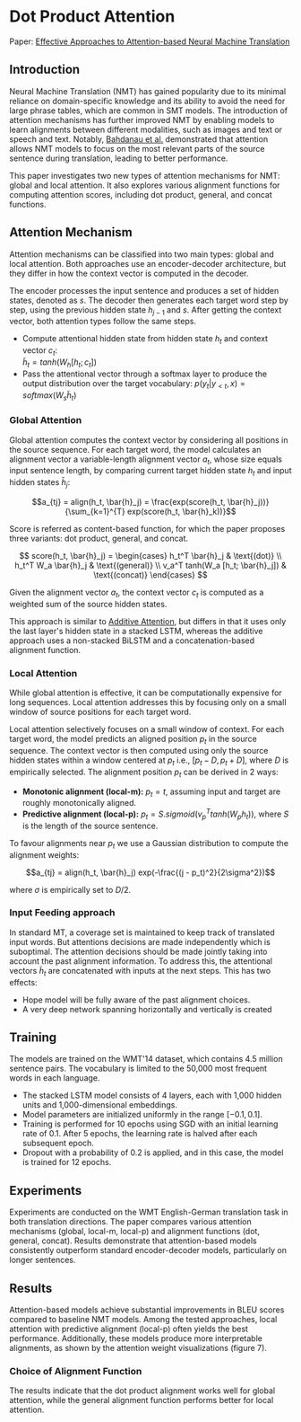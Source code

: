 # Dot Product Attention

Paper: [Effective Approaches to Attention-based Neural Machine Translation](https://arxiv.org/abs/1508.04025)

## Introduction

Neural Machine Translation (NMT) has gained popularity due to its minimal reliance on domain-specific knowledge and its ability to avoid the need for large phrase tables, which are common in SMT models. The introduction of attention mechanisms has further improved NMT by enabling models to learn alignments between different modalities, such as images and text or speech and text. Notably, [Bahdanau et al.](additive_attention.md) demonstrated that attention allows NMT models to focus on the most relevant parts of the source sentence during translation, leading to better performance.

This paper investigates two new types of attention mechanisms for NMT: global and local attention. It also explores various alignment functions for computing attention scores, including dot product, general, and concat functions.

## Attention Mechanism

Attention mechanisms can be classified into two main types: global and local attention. Both approaches use an encoder-decoder architecture, but they differ in how the context vector is computed in the decoder.

The encoder processes the input sentence and produces a set of hidden states, denoted as $s$. The decoder then generates each target word step by step, using the previous hidden state $h_{j-1}$ and $s$. 
After getting the context vector, both attention types follow the same steps. 

- Compute attentional hidden state from hidden state $h_t$ and context vector $c_t$:  
    $\tilde{h}_t = tanh(W_h [h_t;c_t])$
- Pass the attentional vector through a softmax layer to produce the output distribution over the target vocabulary: $p(y_t | y_{<t}, x) = softmax(W_s \tilde{h}_t)$


### Global Attention

Global attention computes the context vector by considering all positions in the source sequence. For each target word, the model calculates an alignment vector a variable-length alignment vector $a_t$, whose size equals input sentence length, by comparing current target hidden state $h_t$ and input hidden states $\bar{h}_j$:

$$a_{tj} = align(h_t, \bar{h}_j) = \frac{exp(score(h_t, \bar{h}_j))}{\sum_{k=1}^{T} exp(score(h_t, \bar{h}_k))}$$

Score is referred as content-based function, for which the paper proposes three variants: dot product, general, and concat.

$$ score(h_t, \bar{h}_j) = 
\begin{cases}
h_t^T \bar{h}_j & \text{(dot)} \\
h_t^T W_a \bar{h}_j & \text{(general)} \\
v_a^T tanh(W_a [h_t; \bar{h}_j]) & \text{(concat)}
\end{cases} $$


Given the alignment vector $a_t$, the context vector $c_t$ is computed as a weighted sum of the source hidden states.

This approach is similar to [Additive Attention](additive_attention.md), but differs in that it uses only the last layer's hidden state in a stacked LSTM, whereas the additive approach uses a non-stacked BiLSTM and a concatenation-based alignment function.

### Local Attention

While global attention is effective, it can be computationally expensive for long sequences. Local attention addresses this by focusing only on a small window of source positions for each target word.

Local attention selectively focuses on a small window of context. For each target word, the model predicts an aligned position $p_t$ in the source sequence. The context vector is then computed using only the source hidden states within a window centered at $p_t$ i.e., $[p_t - D, p_t + D]$, where $D$ is empirically selected. The alignment position $p_t$ can be derived in 2 ways:

- **Monotonic alignment (local-m):** $p_t = t$, assuming input and target are roughly monotonically aligned.
- **Predictive alignment (local-p):** $p_t = S. sigmoid(v_p^T tanh(W_p h_t))$, where $S$ is the length of the source sentence.

To favour alignments near $p_t$ we use a Gaussian distribution to compute the alignment weights:

$$a_{tj} = align(h_t, \bar{h}_j) exp(-\frac{(j - p_t)^2}{2\sigma^2})$$

where $\sigma$ is empirically set to $D/2$.

### Input Feeding approach

In standard MT, a coverage set is maintained to keep track of translated input words. But attentions decisions are made independently which is suboptimal. The attention decisions should be made jointly taking into account the past alignment information. To address this, the attentional vectors $\tilde{h}_t$ are concatenated with inputs at the next steps. This has two effects:

- Hope model will be fully aware of the past alignment choices.
- A very deep network spanning horizontally and vertically is created

## Training

The models are trained on the WMT'14 dataset, which contains 4.5 million sentence pairs. The vocabulary is limited to the 50,000 most frequent words in each language.

- The stacked LSTM model consists of 4 layers, each with 1,000 hidden units and 1,000-dimensional embeddings.
- Model parameters are initialized uniformly in the range $[-0.1, 0.1]$.
- Training is performed for 10 epochs using SGD with an initial learning rate of 0.1. After 5 epochs, the learning rate is halved after each subsequent epoch.
- Dropout with a probability of 0.2 is applied, and in this case, the model is trained for 12 epochs.

## Experiments

Experiments are conducted on the WMT English-German translation task in both translation directions. The paper compares various attention mechanisms (global, local-m, local-p) and alignment functions (dot, general, concat). Results demonstrate that attention-based models consistently outperform standard encoder-decoder models, particularly on longer sentences.

## Results

Attention-based models achieve substantial improvements in BLEU scores compared to baseline NMT models. Among the tested approaches, local attention with predictive alignment (local-p) often yields the best performance. Additionally, these models produce more interpretable alignments, as shown by the attention weight visualizations (figure 7).

### Choice of Alignment Function

The results indicate that the dot product alignment works well for global attention, while the general alignment function performs better for local attention.
